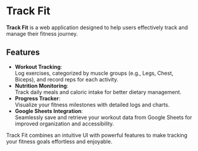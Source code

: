 # Track Fit  

**Track Fit** is a web application designed to help users effectively track and manage their fitness journey.  

## Features  
- **Workout Tracking**:  
  Log exercises, categorized by muscle groups (e.g., Legs, Chest, Biceps), and record reps for each activity.  
- **Nutrition Monitoring**:  
  Track daily meals and caloric intake for better dietary management.  
- **Progress Tracker**:  
  Visualize your fitness milestones with detailed logs and charts.  
- **Google Sheets Integration**:  
  Seamlessly save and retrieve your workout data from Google Sheets for improved organization and accessibility.  

Track Fit combines an intuitive UI with powerful features to make tracking your fitness goals effortless and enjoyable.

